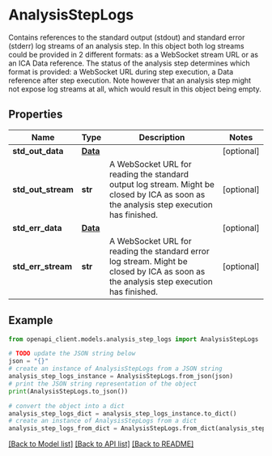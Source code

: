 # AnalysisStepLogs

Contains references to the standard output (stdout) and standard error (stderr) log streams of an analysis step. In this object both log streams could be provided in 2 different formats: as a WebSocket stream URL or as an ICA Data reference. The status of the analysis step determines which format is provided: a WebSocket URL during step execution, a Data reference after step execution. Note however that an analysis step might not expose log streams at all, which would result in this object being empty. 

## Properties

Name | Type | Description | Notes
------------ | ------------- | ------------- | -------------
**std_out_data** | [**Data**](Data.md) |  | [optional] 
**std_out_stream** | **str** | A WebSocket URL for reading the standard output log stream. Might be closed by ICA as soon as the analysis step execution has finished. | [optional] 
**std_err_data** | [**Data**](Data.md) |  | [optional] 
**std_err_stream** | **str** | A WebSocket URL for reading the standard error log stream. Might be closed by ICA as soon as the analysis step execution has finished. | [optional] 

## Example

```python
from openapi_client.models.analysis_step_logs import AnalysisStepLogs

# TODO update the JSON string below
json = "{}"
# create an instance of AnalysisStepLogs from a JSON string
analysis_step_logs_instance = AnalysisStepLogs.from_json(json)
# print the JSON string representation of the object
print(AnalysisStepLogs.to_json())

# convert the object into a dict
analysis_step_logs_dict = analysis_step_logs_instance.to_dict()
# create an instance of AnalysisStepLogs from a dict
analysis_step_logs_from_dict = AnalysisStepLogs.from_dict(analysis_step_logs_dict)
```
[[Back to Model list]](../README.md#documentation-for-models) [[Back to API list]](../README.md#documentation-for-api-endpoints) [[Back to README]](../README.md)


